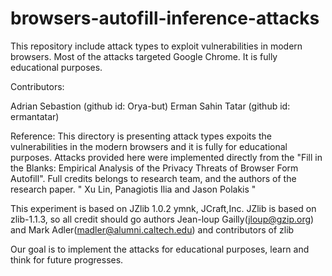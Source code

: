 # browsers-autofill-inference-attacks
This repository include attack types to exploit vulnerabilities in modern browsers. Most of the attacks targeted Google Chrome. It is fully educational purposes.

Contributors: 

Adrian Sebastion (github id: Orya-but)
Erman Sahin Tatar (github id: ermantatar)


Reference: 
This directory is presenting attack types expoits the vulnerabilities in the modern browsers and it is fully for educational purposes. Attacks provided here were implemented directly from the "Fill in the Blanks: Empirical Analysis of the Privacy Threats of Browser Form Autofill". Full credits belongs to research team, and the authors of the research paper. " Xu Lin, Panagiotis Ilia and Jason Polakis " 

This experiment is based on JZlib 1.0.2 ymnk, JCraft,Inc.
JZlib is based on zlib-1.1.3, so all credit should go authors Jean-loup Gailly(jloup@gzip.org) and Mark Adler(madler@alumni.caltech.edu) and contributors of zlib


Our goal is to implement the attacks for educational purposes, learn and think for future progresses. 
